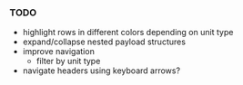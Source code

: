 ### TODO

- highlight rows in different colors depending on unit type
- expand/collapse nested payload structures
- improve navigation
  - filter by unit type
- navigate headers using keyboard arrows?
